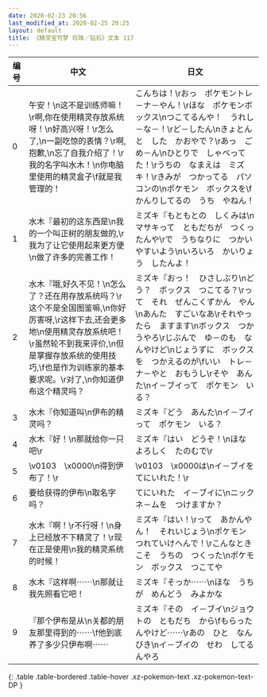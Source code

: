 ```yaml
---
date: 2020-02-23 20:56
last_modified_at: 2020-02-25 20:25
layout: default
title: 《精灵宝可梦 珍珠／钻石》文本 117
---
```

| 编号 | 中文 | 日文 |
| ---- | ---- | ---- |
| 0 | 午安！\n这不是训练师嘛！\r啊,你在使用精灵存放系统呀！\n好高兴呀！\r怎么了,\n一副吃惊的表情？\r啊,抱歉,\n忘了自我介绍了！\r我的名字叫水木！\n你电脑里使用的精灵盒子\f就是我管理的！ | こんちは！\rおっ　ポケモントレ－ナ－やん！\rほな　ポケモンボックス\nつこてるんや！　うれし－な－！\rど－したん\nきょとんと　した　かおやで？\rあっ　ごめ－ん\nひとりで　しゃべってた！\rうちの　なまえは　ミズキ！\rきみが　つかってる　パソコンの\nポケモン　ボックスを\fかんりしてるの　うち　やねん！ |
| 1 | 水木『最初的这东西是\n我的一个叫正树的朋友做的,\r我为了让它使用起来更方便\n做了许多的完善工作！ | ミズキ『もともとの　しくみは\nマサキって　ともだちが　つくったんや\rで　うちなりに　つかいやすいよう\nいろいろ　かいりょう　したんよ！ |
| 2 | 水木『哦,好久不见！\n怎么了？还在用存放系统吗？\r这个不是全国图鉴嘛,\n你好厉害呀,\r这样下去,还会更多地\n使用精灵存放系统吧！\r虽然轮不到我来评价,\n但是掌握存放系统的使用技巧,\f也是作为训练家的基本要求呢。\r对了,\n你知道伊布这个精灵吗？ | ミズキ『おっ！　ひさしぶり\nどう？　ボックス　つこてる？\rって　それ　ぜんこくずかん　やん\nあんた　すごいなあ\rそれやったら　ますます\nボックス　つかうやろ\rじぶんで　ゆ－のも　なんやけど\nじょうずに　ボックスを　つかえるのが\fいい　トレ－ナ－やと　おもうし\rそや　あんた\nイ－ブイって　ポケモン　いる？ |
| 3 | 水木『你知道叫\n伊布的精灵吗？ | ミズキ『どう　あんた\nイ－ブイって　ポケモン　いる？ |
| 4 | 水木『好！\n那就给你一只吧\r | ミズキ『はい　どうぞ！\nほな　よろしく　たのむで\r |
| 5 | \v0103　\x0000\n得到伊布了！\r | \v0103　\x0000は\nイ－ブイを　てにいれた！\r |
| 6 | 要给获得的伊布\n取名字吗？ | てにいれた　イ－ブイに\nニックネ－ムを　つけますか？ |
| 7 | 水木『啊！\r不行呀！\n身上已经放不下精灵了！\r现在正是使用\n我的精灵系统的时候！ | ミズキ『はい！\rって　あかんやん！　それいじょう\nポケモン　つれていけへんで！\rこんなときこそ　うちの　つくった\nポケモン　ボックス　つこてや |
| 8 | 水木『这样啊⋯⋯\n那就让我先照看它吧！ | ミズキ『そっか⋯⋯\nほな　うちが　めんどう　みよかな |
| 9 | 『那个伊布是从\n关都的朋友那里得到的⋯⋯\f他到底养了多少只伊布啊⋯⋯ | ミズキ『その　イ－ブイ\nジョウトの　ともだち　から\fもらったんやけど⋯⋯\rあの　ひと　なんびき\nイ－ブイの　せわ　してるんやろ |
{: .table .table-bordered .table-hover .xz-pokemon-text .xz-pokemon-text-DP }